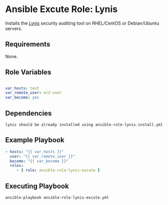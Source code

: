 Ansible Excute Role: Lynis
==========================

Installs the [Lynis](https://cisofy.com/lynis/) security auditing tool on RHEL/CentOS or Debian/Ubuntu servers.

Requirements
------------

None.

Role Variables
--------------

```vars/main.yml

var_hosts: test
var_remote_user: ec2-user 
var_become: yes

```


Dependencies
------------


```
lynis should be already installed using ansible-role-lynis-install.yml

```

Example Playbook
----------------

```yml
- hosts: "{{ var_hosts }}"
  user: "{{ var_remote_user }}"
  become: "{{ var_become }}"
  roles:
     - { role: ansible-role-lynis-excute }
```

Executing Playbook
-------------------
``` 
ansible-playbook ansible-role-lynis-excute.yml

```
